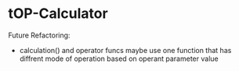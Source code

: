 # tOP-Calculator

Future Refactoring: 
- calculation() and operator funcs maybe use one function that has diffrent mode of operation based on operant parameter value